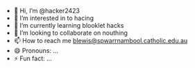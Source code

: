 - 👋 Hi, I’m @hacker2423
- 👀 I’m interested in to hacing
- 🌱 I’m currently learning blooklet hacks
- 💞️ I’m looking to collaborate on nouthing
- 📫 How to reach me blewis@spwarrnambool.catholic.edu.au
- 😄 Pronouns: ...
- ⚡ Fun fact: ...

<!---
hacker2423/hacker2423 is a ✨ special ✨ repository because its `README.md` (this file) appears on your GitHub profile.
You can click the Preview link to take a look at your changes.
--->
